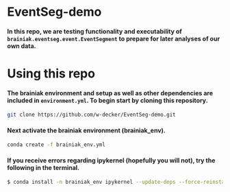 # EventSeg-demo

#### In this repo, we are testing functionality and executability of `brainiak.eventseg.event.EventSegment` to prepare for later analyses of our own data.

# Using this repo

#### The brainiak environment and setup as well as other dependencies are included in `environment.yml`. To begin start by cloning this repository.

```bash
git clone https://github.com/w-decker/EventSeg-demo.git

```

#### Next activate the brainiak environment (brainiak_env).

```bash
conda create -f brainiak_env.yml
```

#### If you receive errors regarding ipykernel (hopefully you will not), try the following in the terminal.

```bash
$ conda install -n brainiak_env ipykernel --update-deps --force-reinstall
```
